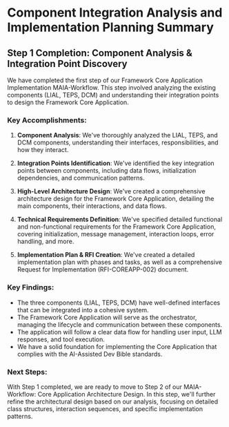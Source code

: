 # Component Integration Analysis and Implementation Planning Summary

## Step 1 Completion: Component Analysis & Integration Point Discovery

We have completed the first step of our Framework Core Application Implementation MAIA-Workflow. This step involved analyzing the existing components (LIAL, TEPS, DCM) and understanding their integration points to design the Framework Core Application.

### Key Accomplishments:

1. **Component Analysis**: We've thoroughly analyzed the LIAL, TEPS, and DCM components, understanding their interfaces, responsibilities, and how they interact.

2. **Integration Points Identification**: We've identified the key integration points between components, including data flows, initialization dependencies, and communication patterns.

3. **High-Level Architecture Design**: We've created a comprehensive architecture design for the Framework Core Application, detailing the main components, their interactions, and data flows.

4. **Technical Requirements Definition**: We've specified detailed functional and non-functional requirements for the Framework Core Application, covering initialization, message management, interaction loops, error handling, and more.

5. **Implementation Plan & RFI Creation**: We've created a detailed implementation plan with phases and tasks, as well as a comprehensive Request for Implementation (RFI-COREAPP-002) document.

### Key Findings:

- The three components (LIAL, TEPS, DCM) have well-defined interfaces that can be integrated into a cohesive system.
- The Framework Core Application will serve as the orchestrator, managing the lifecycle and communication between these components.
- The application will follow a clear data flow for handling user input, LLM responses, and tool execution.
- We have a solid foundation for implementing the Core Application that complies with the AI-Assisted Dev Bible standards.

### Next Steps:

With Step 1 completed, we are ready to move to Step 2 of our MAIA-Workflow: Core Application Architecture Design. In this step, we'll further refine the architectural design based on our analysis, focusing on detailed class structures, interaction sequences, and specific implementation patterns.